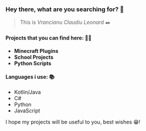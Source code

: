 ### **Hey there, what are you searching for?** 👋

> This is _Vrancianu Claudiu Leonard_ ✒️

#### Projects that you can find here: 🧑‍💻

- **Minecraft Plugins**
- **School Projects**
- **Python Scripts**

#### Languages i use: 📚

- Kotlin/Java
- C#
- Python
- JavaScript

I hope my projects will be useful to you, best wishes 😁!
